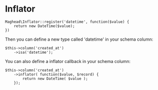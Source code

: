 Inflator
========

    Maghead\Inflator::register('datetime', function($value) { 
        return new DateTime($value);
    })

Then you can define a new type called 'datetime' in your schema column:

    $this->column('created_at')
        ->isa('datetime');

You can also define a inflator callback in your schema column:

    $this->column('created_at')
        ->inflator( function($value, $record) { 
            return new DateTime( $value ); 
        });
